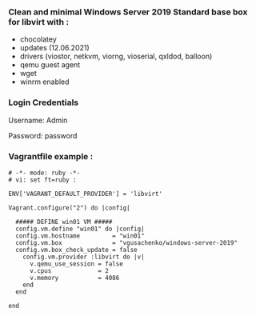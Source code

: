 ### Clean and minimal Windows Server 2019 Standard base box for libvirt with :

- chocolatey
- updates (12.06.2021)
- drivers (viostor, netkvm, viorng, vioserial, qxldod, balloon)
- qemu guest agent
- wget
- winrm enabled

### Login Credentials

Username: Admin

Password: password

### Vagrantfile example :
```
# -*- mode: ruby -*-
# vi: set ft=ruby :

ENV['VAGRANT_DEFAULT_PROVIDER'] = 'libvirt'

Vagrant.configure("2") do |config|

  ##### DEFINE win01 VM #####
  config.vm.define "win01" do |config|
  config.vm.hostname         = "win01"
  config.vm.box              = "vgusachenko/windows-server-2019"
  config.vm.box_check_update = false
    config.vm.provider :libvirt do |v|
      v.qemu_use_session = false
      v.cpus             = 2
      v.memory           = 4086
    end
  end
  
end
```
